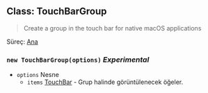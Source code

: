 ## Class: TouchBarGroup

> Create a group in the touch bar for native macOS applications

Süreç: [Ana](../tutorial/quick-start.md#main-process)

### `new TouchBarGroup(options)` *Experimental*

* `options` Nesne 
  * `items` [TouchBar](touch-bar.md) - Grup halinde görüntülenecek öğeler.